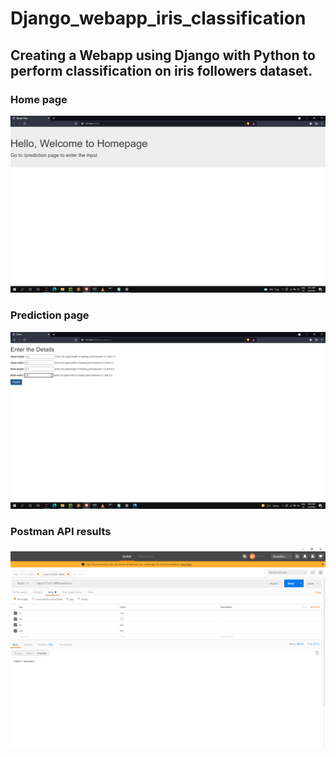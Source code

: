 # Django_webapp_iris_classification

## Creating a Webapp using Django with Python to perform classification on iris followers dataset.

### Home page
![Homepage](https://github.com/Gangadharbhuvan/Django_webapp_iris_classification/blob/main/iris_classification/templates/iris_app/images/homepage.png)


### Prediction page
![Predictionpage](https://github.com/Gangadharbhuvan/Django_webapp_iris_classification/blob/main/iris_classification/templates/iris_app/images/predictionpage.png)

### Postman API results
![Postman api](https://github.com/Gangadharbhuvan/Django_webapp_iris_classification/blob/main/iris_classification/templates/iris_app/images/iris_api.png)
